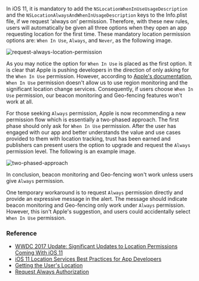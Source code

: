 In iOS 11, it is mandatory to add the `NSLocationWhenInUseUsageDescription` and the `NSLocationAlwaysAndWhenInUsageDescription` keys to the Info.plist file, if we request ‘always on’ permission. Therefore, with these new rules, users will automatically be given all three options when they open an app requesting location for the first time. These mandatory location permission options are: `When In Use`, `Always`, and `Never`, as the following image.

![request-always-location-permission](https://raw.githubusercontent.com/ShengHuaWu/Issues/master/Location%20Permission/request-always-location-permission.png)

As you may notice the option for `When In Use` is placed as the first option. It is clear that Apple is pushing developers in the direction of only asking for the `When In Use` permission. However, according to [Apple's documentation](https://developer.apple.com/documentation/corelocation/getting_the_user_s_location), `When In Use` permission doesn't allow us to use region monitoring and the significant location change services. Consequently, if users choose `When In Use` permission, our beacon monitoring and Geo-fencing features won't work at all.

For those seeking `Always` permission, Apple is now recommending a new permission flow which is essentially a two-phased approach. The first phase should only ask for `When In Use` permission. After the user has engaged with our app and better understands the value and use cases provided to them with location tracking, trust has been earned and publishers can present users the option to upgrade and request the `Always` permission level. The following is an example image.

![two-phased-approach](https://raw.githubusercontent.com/ShengHuaWu/Issues/master/Location%20Permission/two-phased-approach.png)

In conclusion, beacon monitoring and Geo-fencing won't work unless users give `Always` permission.

One temporary workaround is to request `Always` permission directly and provide an expressive message in the alert. The message should indicate beacon monitoring and Geo-fencing only work under `Always` permission. However, this isn't Apple's suggestion, and users could accidentally select `When In Use` permission.

### Reference
* [WWDC 2017 Update: Significant Updates to Location Permissions Coming With iOS 11](https://m.rover.io/wwdc-2017-update-significant-updates-to-location-permissions-coming-with-ios-11-41f96001f87f)
* [iOS 11 Location Services Best Practices for App Developers](https://gimbal.com/ios11-location-services-best-practices/)
* [Getting the User's Location](https://developer.apple.com/documentation/corelocation/getting_the_user_s_location)
* [Request Always Authorization](https://developer.apple.com/documentation/corelocation/choosing_the_authorization_level_for_location_services/request_always_authorization)
